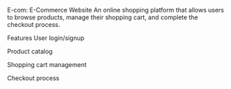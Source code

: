 E-com: E-Commerce Website
An online shopping platform that allows users to browse products, manage their shopping cart, and complete the checkout process.

Features
User login/signup

Product catalog

Shopping cart management

Checkout process
